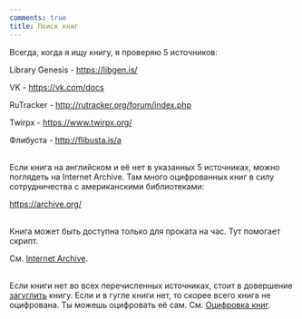 ```yaml
---
comments: true
title: Поиск книг
---
```


Всегда, когда я ищу книгу, я проверяю 5 источников:

Library Genesis - <https://libgen.is/>

VK - <https://vk.com/docs>

RuTracker - <http://rutracker.org/forum/index.php>

Twirpx - <https://www.twirpx.org/>

Флибуста - <http://flibusta.is/a>
<br><br>

Если книга на английском и её нет в указанных 5 источниках, можно поглядеть на Internet Archive. Там много оцифрованных книг в силу сотрудничества с американскими библиотеками:

<https://archive.org/>
<br><br>

Книга может быть доступна только для проката на час. Тут помогает скрипт.

См. [Internet Archive](/ru/internet-archive).
<br><br>

Если книги нет во всех перечисленных источниках, стоит в довершение [загуглить](/ru/search-engines) книгу. Если и в гугле книги нет, то скорее всего книга не оцифрована. Ты можешь оцифровать её сам. См. [Оцифровка книг](/ru/book-digitization).